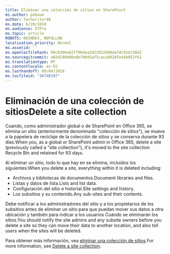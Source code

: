 ```yaml
---
title: Eliminar una colección de sitios en SharePoint
ms.author: pebaum
author: Techwriter40
ms.date: 6/20/2019
ms.audience: ITPro
ms.topic: article
ROBOTS: NOINDEX, NOFOLLOW
localization_priority: Normal
ms.assetid: ''
ms.openlocfilehash: 09c6396e62f79b4ea2922022b60da7dc91dc58d2
ms.sourcegitcommit: a65d196d00adb70045af5caca9828fe44b951f61
ms.translationtype: MT
ms.contentlocale: es-ES
ms.lasthandoff: 09/04/2019
ms.locfileid: "36748197"
---
```

# <a name="delete-a-site-collection"></a><span data-ttu-id="ca3e5-102">Eliminación de una colección de sitios</span><span class="sxs-lookup"><span data-stu-id="ca3e5-102">Delete a site collection</span></span>

<span data-ttu-id="ca3e5-103">Cuando, como administrador global o de SharePoint en Office 365, se elimina un sitio (anteriormente denominado "colección de sitios"), se mueve a la papelera de reciclaje de la colección de sitios y se conserva durante 93 días.</span><span class="sxs-lookup"><span data-stu-id="ca3e5-103">When you, as a global or SharePoint admin in Office 365, delete a site (previously called a "site collection"), it's moved to the site collection Recycle Bin and retained for 93 days.</span></span> 

<span data-ttu-id="ca3e5-104">Al eliminar un sitio, todo lo que hay en se elimina, incluidos los siguientes:</span><span class="sxs-lookup"><span data-stu-id="ca3e5-104">When you delete a site, everything within it is deleted including:</span></span>

- <span data-ttu-id="ca3e5-105">Archivos y bibliotecas de documentos.</span><span class="sxs-lookup"><span data-stu-id="ca3e5-105">Document libraries and files.</span></span>
- <span data-ttu-id="ca3e5-106">Listas y datos de lista.</span><span class="sxs-lookup"><span data-stu-id="ca3e5-106">Lists and list data.</span></span>
- <span data-ttu-id="ca3e5-107">Configuración del sitio e historial.</span><span class="sxs-lookup"><span data-stu-id="ca3e5-107">Site settings and history.</span></span>
- <span data-ttu-id="ca3e5-108">Los subsitios y su contenido.</span><span class="sxs-lookup"><span data-stu-id="ca3e5-108">Any sub-sites and their contents.</span></span>

<span data-ttu-id="ca3e5-109">Debe notificar a los administradores del sitio y a los propietarios de los subsitios antes de eliminar un sitio para que puedan mover sus datos a otra ubicación y también para indicar a los usuarios Cuándo se eliminarán los sitios.</span><span class="sxs-lookup"><span data-stu-id="ca3e5-109">You should notify the site admins and any subsite owners before you delete a site so they can move their data to another location, and also tell users when the sites will be deleted.</span></span> 

<span data-ttu-id="ca3e5-110">Para obtener más información, vea [eliminar una colección de sitios](https://docs.microsoft.com/sharepoint/delete-site-collection).</span><span class="sxs-lookup"><span data-stu-id="ca3e5-110">For more information, see [Delete a site collection](https://docs.microsoft.com/sharepoint/delete-site-collection).</span></span> 
